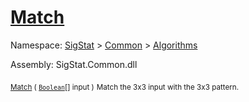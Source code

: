 # [Match](./PatternMatching3x3-100664165.md)

Namespace: [SigStat]() > [Common](./../../README.md) > [Algorithms](./../README.md)

Assembly: SigStat.Common.dll

<sub>[Match](./PatternMatching3x3-100664165.md) ( [`Boolean`](https://docs.microsoft.com/en-us/dotnet/api/System.Boolean)[] input )</sub>              <sub>Match the 3x3 input with the 3x3 pattern.</sub>
